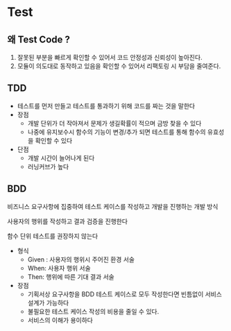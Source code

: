 # Test

## 왜 Test Code ?

1. 잘못된 부분을 빠르게 확인할 수 있어서 코드 안정성과 신뢰성이 높아진다.
2. 모듈이 의도대로 동작하고 있음을 확인할 수 있어서 리팩토링 시 부담을 줄여준다.

## TDD

- 테스트를 먼저 만들고 테스트를 통과하기 위해 코드를 짜는 것을 말한다
- 장점
    - 개발 단위가 더 작아져서 문제가 생길확률이 적으며 금방 찾을 수 있다
    - 나중에 유지보수시 함수의 기능이 변경/추가 되면 테스트를 통해 함수의 유효성을 확인할 수 있다
- 단점
    - 개발 시간이 늘어나게 된다
    - 러닝커브가 높다

## BDD

비즈니스 요구사항에 집중하여 테스트 케이스를 작성하고 개발을 진행하는 개발 방식

사용자의 행위를 작성하고 결과 검증을 진행한다

함수 단위 테스트를 권장하지 않는다

- 형식
    - Given : 사용자의 행위시 주어진 환경 서술
    - When: 사용자 행위 서술
    - Then: 행위에 따른 기대 결과 서술
- 장점
    - 기획서상 요구사항을 BDD 테스트 케이스로 모두 작성한다면 빈틈없이 서비스 설계가 가능하다
    - 불필요한 테스트 케이스 작성의 비용을 줄일 수 있다.
    - 서비스의 이해가 용이하다